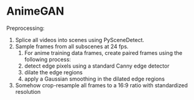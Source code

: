 # AnimeGAN
Preprocessing:
1. Splice all videos into scenes using PySceneDetect. 
1. Sample frames from all subscenes at 24 fps.
    1. For anime training data frames, create paired frames using the following process:
    1. detect edge pixels using a standard Canny edge detector
    1. dilate the edge regions
    1. apply a Gaussian smoothing in the dilated edge regions
1. Somehow crop-resample all frames to a 16:9 ratio with standardized resolution
    
    
